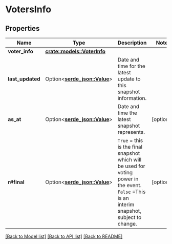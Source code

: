 # VotersInfo

## Properties

Name | Type | Description | Notes
------------ | ------------- | ------------- | -------------
**voter_info** | [**crate::models::VoterInfo**](VoterInfo.md) |  | 
**last_updated** | Option<[**serde_json::Value**](.md)> | Date and time for the latest update to this snapshot information. | 
**as_at** | Option<[**serde_json::Value**](.md)> | Date and time the latest snapshot represents. | [optional]
**r#final** | Option<[**serde_json::Value**](.md)> | `True` = this is the final snapshot which will be used for voting power in the event.</br>`False` =This is an interim snapshot, subject to change. | [optional]

[[Back to Model list]](../README.md#documentation-for-models) [[Back to API list]](../README.md#documentation-for-api-endpoints) [[Back to README]](../README.md)


